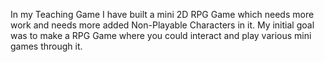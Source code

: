In my Teaching Game I have built a mini 2D RPG Game which needs more work and needs more added Non-Playable Characters in it. My initial goal was to make a RPG Game where you could interact and play various mini games through it.
